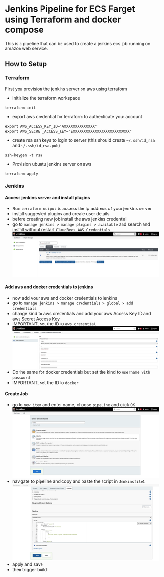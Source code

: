 # Jenkins Pipeline for ECS Farget using Terraform and docker compose
This is a pipeline that can be used to create a jenkins ecs job running on amazon web service.

## How to Setup
### Terraform
First you provision the jenkins server on aws using terraform
* initialize the terraform workspace
```
terraform init
```
* export aws credential for terraform to authenticate your account
```
export AWS_ACCESS_KEY_ID="AXXXXXXXXXXXXXX"
export AWS_SECRET_ACCESS_KEY="EXXXXXXXXXXXXXXXXXXXXXXXXXX"
```
* create rsa ssh keys to login to server (this should create `~/.ssh/id_rsa` and `~/.ssh/id_rsa.pub`)
```
ssh-keygen -t rsa
```
* Provision ubuntu jenkins server on aws
```
terraform apply
```

### Jenkins

#### Access jenkins server and install plugins
* Run `terraform output` to access the ip address of your jenkins server 
* install suggested plugins and create user details
* before creating new job install the aws jenkins credential
* go to `manage jenkins > manage plugins > available` and search and install without restart `CloudBees AWS Credentials`
![screenshot](images/aws_cred.png)

#### Add aws and docker credentials to jenkins
* now add your aws and docker credentials to jenkins
* go to `manage jenkins > manage credentials > global > add credentials`
* change kind to aws credentials and add your aws Access Key ID and aws Secret Access Key
* IMPORTANT, set the ID to `aws_credential`
![screenshot](images/aws_cred_eg.png)
* Do the same for docker credentials but set the kind to `username with password`
* IMPORTANT, set the ID to `docker`

#### Create Job
* go to `new item` and enter name, choose `pipeline` and click `OK`
![screenshot](images/pipeline.png)
* navigate to pipeline and copy and paste the script in `Jenkinsfile1`
![screenshot](images/script.png)
* apply and save
* then trigger build

